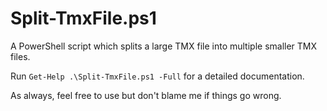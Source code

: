 # Split-TmxFile.ps1
A PowerShell script which splits a large TMX file into multiple smaller TMX files.

Run `Get-Help .\Split-TmxFile.ps1 -Full` for a detailed documentation.

As always, feel free to use but don't blame me if things go wrong.